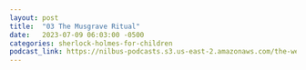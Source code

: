 ```yaml
---
layout: post
title:  "03 The Musgrave Ritual"
date:   2023-07-09 06:03:00 -0500
categories: sherlock-holmes-for-children
podcast_link: https://nilbus-podcasts.s3.us-east-2.amazonaws.com/the-well-trained-mind/Sherlock%20Holmes%20for%20Children/03%20The%20Musgrave%20Ritual.mp3
---
```

